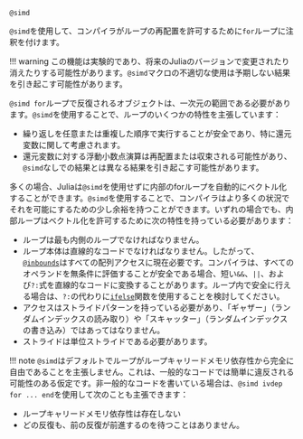 ```
@simd
```

`@simd`を使用して、コンパイラがループの再配置を許可するために`for`ループに注釈を付けます。

!!! warning
    この機能は実験的であり、将来のJuliaのバージョンで変更されたり消えたりする可能性があります。`@simd`マクロの不適切な使用は予期しない結果を引き起こす可能性があります。


`@simd for`ループで反復されるオブジェクトは、一次元の範囲である必要があります。`@simd`を使用することで、ループのいくつかの特性を主張しています：

  * 繰り返しを任意または重複した順序で実行することが安全であり、特に還元変数に関して考慮されます。
  * 還元変数に対する浮動小数点演算は再配置または収束される可能性があり、`@simd`なしでの結果とは異なる結果を引き起こす可能性があります。

多くの場合、Juliaは`@simd`を使用せずに内部のforループを自動的にベクトル化することができます。`@simd`を使用することで、コンパイラはより多くの状況でそれを可能にするための少し余裕を持つことができます。いずれの場合でも、内部ループはベクトル化を許可するために次の特性を持っている必要があります：

  * ループは最も内側のループでなければなりません。
  * ループ本体は直線的なコードでなければなりません。したがって、[`@inbounds`](@ref)はすべての配列アクセスに現在必要です。コンパイラは、すべてのオペランドを無条件に評価することが安全である場合、短い`&&`、`||`、および`?:`式を直線的なコードに変換することがあります。ループ内で安全に行える場合は、`?:`の代わりに[`ifelse`](@ref)関数を使用することを検討してください。
  * アクセスはストライドパターンを持っている必要があり、「ギャザー」（ランダムインデックスの読み取り）や「スキャッター」（ランダムインデックスの書き込み）ではあってはなりません。
  * ストライドは単位ストライドである必要があります。

!!! note
    `@simd`はデフォルトでループがループキャリードメモリ依存性から完全に自由であることを主張しません。これは、一般的なコードでは簡単に違反される可能性のある仮定です。非一般的なコードを書いている場合は、`@simd ivdep for ... end`を使用して次のことも主張できます：


  * ループキャリードメモリ依存性は存在しない
  * どの反復も、前の反復が前進するのを待つことはありません。
